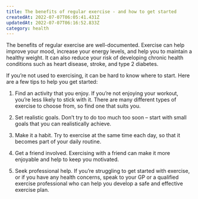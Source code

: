 ```yaml
---
title: The benefits of regular exercise - and how to get started
createdAt: 2022-07-07T06:05:41.431Z
updatedAt: 2022-07-07T06:16:52.833Z
category: health
---
```


The benefits of regular exercise are well-documented. Exercise can help improve your mood, increase your energy levels, and help you to maintain a healthy weight. It can also reduce your risk of developing chronic health conditions such as heart disease, stroke, and type 2 diabetes.

If you’re not used to exercising, it can be hard to know where to start. Here are a few tips to help you get started:

1. Find an activity that you enjoy. If you’re not enjoying your workout, you’re less likely to stick with it. There are many different types of exercise to choose from, so find one that suits you.

2. Set realistic goals. Don’t try to do too much too soon – start with small goals that you can realistically achieve.

3. Make it a habit. Try to exercise at the same time each day, so that it becomes part of your daily routine.

4. Get a friend involved. Exercising with a friend can make it more enjoyable and help to keep you motivated.

5. Seek professional help. If you’re struggling to get started with exercise, or if you have any health concerns, speak to your GP or a qualified exercise professional who can help you develop a safe and effective exercise plan.
